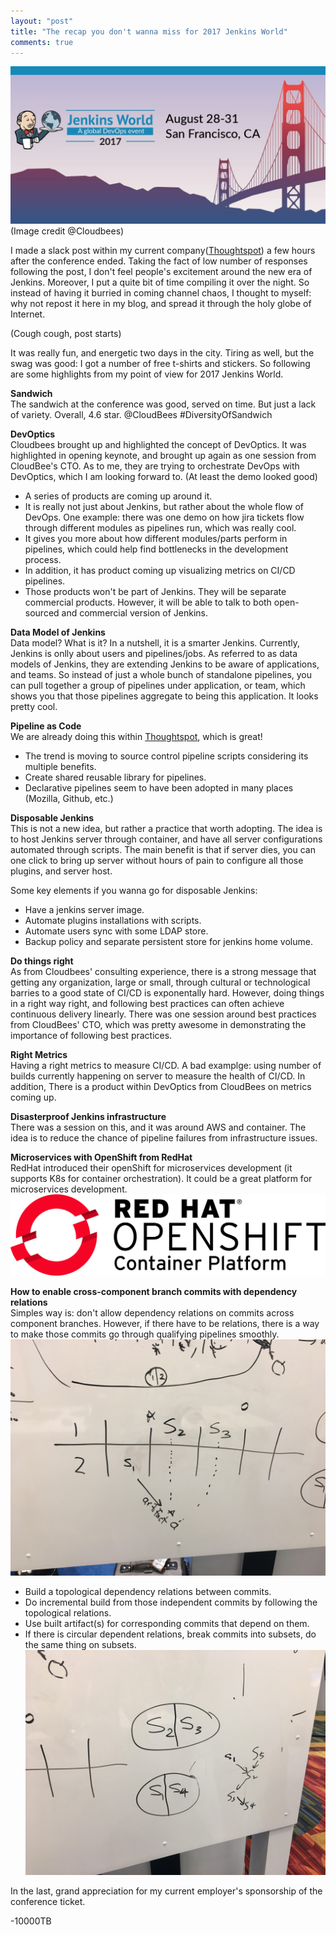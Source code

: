 ```yaml
---
layout: "post"
title: "The recap you don't wanna miss for 2017 Jenkins World"
comments: true
---
```

![2017 Jenkins World](/images/jenkins-world-banner.jpg)
(Image credit @Cloudbees)  

I made a slack post within my current company(<a href="http://www.thoughtspot.com">Thoughtspot</a>) a few hours after the conference ended. Taking the fact of low number of responses following the post, I don't feel people's excitement around the new era of Jenkins. Moreover, I put a quite bit of time compiling it over the night. So instead of having it burried in coming channel chaos, I thought to myself: why not repost it here in my blog, and spread it through the holy globe of Internet.

(Cough cough, post starts)

It was really fun, and energetic two days in the city. Tiring as well, but the swag was good: I got a number of free t-shirts and stickers. So following are some highlights from my point of view for 2017 Jenkins World.

<strong>Sandwich</strong><br>
The sandwich at the conference was good, served on time. But just a lack of variety. Overall, 4.6 star. @CloudBees #DiversityOfSandwich

<strong>DevOptics</strong><br>
Cloudbees brought up and highlighted the concept of DevOptics. It was highlighted in opening keynote, and brought up again as one session from CloudBee's CTO. As to me, they are trying to orchestrate DevOps with DevOptics, which I am looking forward to. (At least the demo looked good)

- A series of products are coming up around it.
- It is really not just about Jenkins, but rather about the whole flow of DevOps. One example: there was one demo on how jira tickets flow through different modules as pipelines run, which was really cool.
- It gives you more about how different modules/parts perform in pipelines, which could help find bottlenecks in the development process.
- In addition, it has product coming up visualizing metrics on CI/CD pipelines.
- Those products won't be part of Jenkins. They will be separate commercial products. However, it will be able to talk to both open-sourced and commercial version of Jenkins.

<strong>Data Model of Jenkins</strong><br>
Data model? What is it? In a nutshell, it is a smarter Jenkins. Currently, Jenkins is onlly about users and pipelines/jobs. As referred to as data models of Jenkins, they are extending Jenkins to be aware of applications, and teams. So instead of just a whole bunch of standalone pipelines, you can pull together a group of pipelines under application, or team, which shows you that those pipelines aggregate to being this application. It looks pretty cool.

<strong>Pipeline as Code</strong><br>
We are already doing this within <a href="http://www.thoughtspot.com">Thoughtspot</a>, which is great!

- The trend is moving to source control pipeline scripts considering its multiple benefits.
- Create shared reusable library for pipelines.
- Declarative pipelines seem to have been adopted in many places (Mozilla, Github, etc.)

<strong>Disposable Jenkins</strong><br>
This is not a new idea, but rather a practice that worth adopting. The idea is to host Jenkins server through container, and have all server configurations automated through scripts. The main benefit is that if server dies, you can one click to bring up server without hours of pain to configure all those plugins, and server host.

Some key elements if you wanna go for disposable Jenkins:

- Have a jenkins server image.
- Automate plugins installations with scripts.
- Automate users sync with some LDAP store.
- Backup policy and separate persistent store for jenkins home volume.

<strong>Do things right</strong><br>
As from Cloudbees' consulting experience, there is a strong message that getting any organization, large or small, through cultural or technological barries to a good state of CI/CD is exponentally hard. However, doing things in a right way right, and following best practices can often achieve continuous delivery linearly. There was one session around best practices from CloudBees' CTO, which was pretty awesome in demonstrating the importance of following best practices.

<strong>Right Metrics</strong><br>
Having a right metrics to measure CI/CD. A bad examplge: using number of builds currently happening on server to measure the health of CI/CD. In addition, There is a product within DevOptics from CloudBees on metrics coming up.

<strong>Disasterproof Jenkins infrastructure</strong><br>
There was a session on this, and it was around AWS and container. The idea is to reduce the chance of pipeline failures from infrastructure issues.

<strong>Microservices with OpenShift from RedHat</strong><br>
RedHat introduced their openShift for microservices development (it supports K8s for container orchestration). It could be a great platform for microservices development.
![2017 Jenkins World](/images/openshift-banner.jpg)

<strong>How to enable cross-component branch commits with dependency relations</strong><br>
Simples way is: don't allow dependency relations on commits across component branches. However, if there have to be relations, there is a way to make those commits go through qualifying pipelines smoothly.
![cross component commits with dependency](/images/cross-component-commits-with-dependency.jpg)

- Build a topological dependency relations between commits.
- Do incremental build from those independent commits by following the topological relations.
- Use built artifact(s) for corresponding commits that depend on them.
- If there is circular dependent relations, break commits into subsets, do the same thing on subsets.
![topological dependency build](/images/topological-incremental-build.jpg)

In the last, grand appreciation for my current employer's sponsorship of the conference ticket. 

-10000TB
